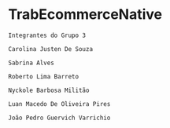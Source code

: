 # TrabEcommerceNative

    Integrantes do Grupo 3

    Carolina Justen De Souza

    Sabrina Alves

    Roberto Lima Barreto

    Nyckole Barbosa Militão
  
    Luan Macedo De Oliveira Pires

    João Pedro Guervich Varrichio
